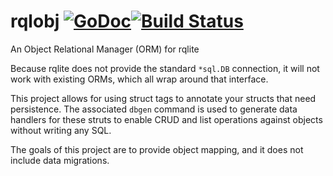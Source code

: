 # rqlobj [![GoDoc](https://godoc.org/github.com/paulstuart/rqlobj?status.svg)](http://godoc.org/github.com/paulstuart/rqlobj)[![Build Status](https://travis-ci.com/paulstuart/rqlobj.svg?branch=master)](https://travis-ci.com/paulstuart/rqlobj)
An Object Relational Manager (ORM) for rqlite

Because rqlite does not provide the standard `*sql.DB` connection, it will not work with existing ORMs, which all wrap around that interface.

This project allows for using struct tags to annotate your structs that need persistence. The associated `dbgen` command is used to
generate data handlers for these struts to enable CRUD and list operations against objects without writing any SQL.

The goals of this project are to provide object mapping, and it does not include data migrations.
